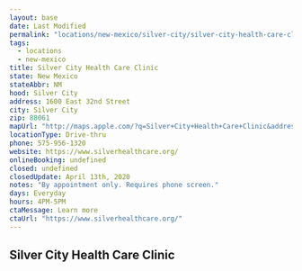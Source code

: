 ```yaml
---
layout: base
date: Last Modified
permalink: "locations/new-mexico/silver-city/silver-city-health-care-clinic/"
tags:
  - locations
  - new-mexico
title: Silver City Health Care Clinic
state: New Mexico
stateAbbr: NM
hood: Silver City
address: 1600 East 32nd Street
city: Silver City
zip: 88061
mapUrl: "http://maps.apple.com/?q=Silver+City+Health+Care+Clinic&address=1600+East+32nd+Street,Silver+City,New+Mexico,88061"
locationType: Drive-thru
phone: 575-956-1320
website: https://www.silverhealthcare.org/
onlineBooking: undefined
closed: undefined
closedUpdate: April 13th, 2020
notes: "By appointment only. Requires phone screen."
days: Everyday
hours: 4PM-5PM
ctaMessage: Learn more
ctaUrl: "https://www.silverhealthcare.org/"
---
```

## Silver City Health Care Clinic